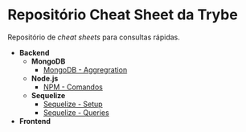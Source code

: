 # Repositório Cheat Sheet da Trybe

Repositório de *cheat sheets* para consultas rápidas.

- **Backend**
  - **MongoDB**
    - [MongoDB - Aggregration](backend/mongodb/mongodb_aggregation/README.md)
  - **Node.js**
    - [NPM - Comandos](backend/nodejs/npm/README.md)
  - **Sequelize**
    - [Sequelize - Setup](backend/sequelize/setup/README.md)
    - [Sequelize - Queries](backend/sequelize/queries/README.md)
- **Frontend**
